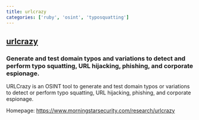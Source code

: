 ```yaml
---
title: urlcrazy
categories: ['ruby', 'osint', 'typosquatting']
---
```

## [urlcrazy](https://github.com/urbanadventurer/urlcrazy)

### Generate and test domain typos and variations to detect and perform typo squatting, URL hijacking, phishing, and corporate espionage.


URLCrazy is an OSINT tool to generate and test domain typos or variations to detect or perform typo squatting, URL hijacking, phishing, and corporate espionage.

Homepage:  https://www.morningstarsecurity.com/research/urlcrazy

